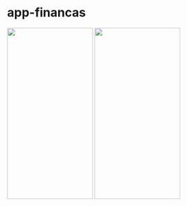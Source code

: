 # app-financas


<img src="https://github.com/oliveirascof/app-financas/tree/master/app-gestao-financeira/img01.jpg" width="200" height="400" style="max-width: 100%;">

<img src="https://github.com/oliveirascof/app-financas/tree/master/app-gestao-financeira/img02.jpg" width="200" height="400" style="max-width: 100%;">
